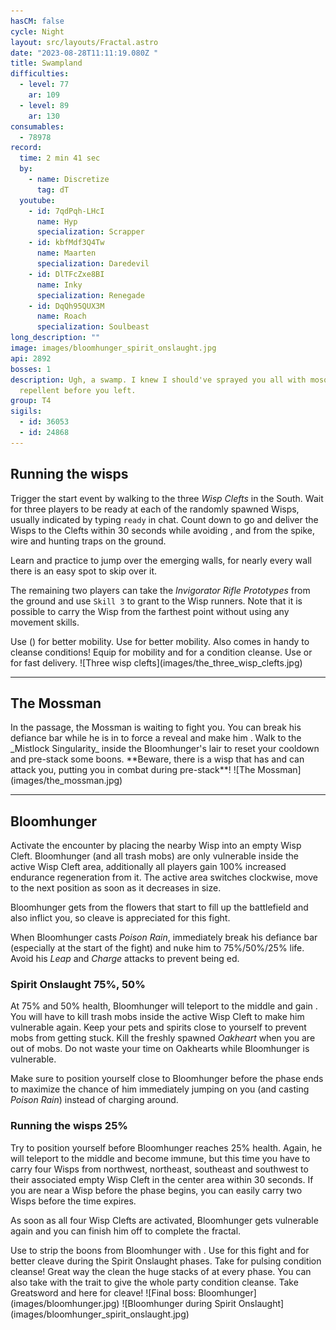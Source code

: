 ```yaml
---
hasCM: false
cycle: Night
layout: src/layouts/Fractal.astro
date: "2023-08-28T11:11:19.080Z "
title: Swampland
difficulties:
  - level: 77
    ar: 109
  - level: 89
    ar: 130
consumables:
  - 78978
record:
  time: 2 min 41 sec
  by:
    - name: Discretize
      tag: dT
  youtube:
    - id: 7qdPqh-LHcI
      name: Hyp
      specialization: Scrapper
    - id: kbfMdf3Q4Tw
      name: Maarten
      specialization: Daredevil
    - id: DlTFcZxe8BI
      name: Inky
      specialization: Renegade
    - id: DqQh95QUX3M
      name: Roach
      specialization: Soulbeast
long_description: ""
image: images/bloomhunger_spirit_onslaught.jpg
api: 2892
bosses: 1
description: Ugh, a swamp. I knew I should've sprayed you all with mosquito
  repellent before you left.
group: T4
sigils:
  - id: 36053
  - id: 24868
---
```


<Grid>
<GridItem sm="8">

## Running the wisps

Trigger the start event by walking to the three _Wisp Clefts_ in the South. Wait for three players to be ready at each of the randomly spawned Wisps, usually indicated by typing `ready` in chat. Count down to go and deliver the Wisps to the Clefts within 30 seconds while avoiding <Control name="Stun"/>, <Condition name="Immobile"/> and <Condition name="crippled"/> from the spike, wire and hunting traps on the ground.

Learn and practice to jump over the emerging walls, for nearly every wall there is an easy spot to skip over it.

The remaining two players can take the _Invigorator Rifle Prototypes_ from the ground and use `Skill 3` to grant <Boon name="Stability"/> to the Wisp runners. Note that it is possible to carry the Wisp from the farthest point without using any movement skills.

<Tabs>
<Tab specialization="Renegade">
Use <Skill name="Impossible Odds"/> (<Skill name="Legendary Assassin Stance" disableText/>) for better mobility.
</Tab>

<Tab specialization="Berserker">
Use <Skill id="14516"/> for better mobility. Also <Skill name="shake it off"/> comes in handy to cleanse conditions!
</Tab>

<Tab specialization="Weaver">
Equip <Skill id="5536"/> for mobility and <Skill id="5507"/> for a condition cleanse.
</Tab>

<Tab specialization="Daredevil">
Use <Skill id="13038"/> or <Skill id="13002"/> for fast delivery.
</Tab>
</Tabs>

</GridItem>

<GridItem sm="4">
![Three wisp clefts](images/the_three_wisp_clefts.jpg)
</GridItem>
</Grid>

---

## The Mossman

<Grid>
<GridItem sm="8">
In the passage, the Mossman is waiting to fight you. You can break his defiance bar while he is in <Effect name="Stealth"/> to force a reveal and make him <Effect name="Exposed"/>. Walk to the _Mistlock Singularity_ inside the Bloomhunger's lair to reset your cooldown and pre-stack some boons.

<Warning>
**Beware, there is a wisp that has <Effect name="Invulnerability"/> and can attack you, putting you in combat during pre-stack**!
</Warning>
</GridItem>

<GridItem sm="4">
![The Mossman](images/the_mossman.jpg)
</GridItem>
</Grid>

---

<Grid>
<GridItem sm="8">

## Bloomhunger

Activate the encounter by placing the nearby Wisp into an empty Wisp Cleft. Bloomhunger (and all trash mobs) are only vulnerable inside the active Wisp Cleft area, additionally all players gain 100% increased endurance regeneration from it. The active area switches clockwise, move to the next position as soon as it decreases in size.

Bloomhunger gets <Boon name="Protection"/> from the flowers that start to fill up the battlefield and also inflict <Condition name="Poisoned"/> you, so cleave is appreciated for this fight.

When Bloomhunger casts _Poison Rain_, immediately break his defiance bar (especially at the start of the fight) and nuke him to 75%/50%/25% life. Avoid his _Leap_ and _Charge_ attacks to prevent being <Control name="Knockdown"/>ed.

### Spirit Onslaught <Label>75%, 50%</Label>

At 75% and 50% health, Bloomhunger will teleport to the middle and gain <Effect name="Invulnerability"/>. You will have to kill trash mobs inside the active Wisp Cleft to make him vulnerable again. Keep your pets and spirits close to yourself to prevent mobs from getting stuck. Kill the freshly spawned _Oakheart_ when you are out of mobs. Do not waste your time on Oakhearts while Bloomhunger is vulnerable.

Make sure to position yourself close to Bloomhunger before the phase ends to maximize the chance of him immediately jumping on you (and casting _Poison Rain_) instead of charging around.

### Running the wisps <Label>25%</Label>

Try to position yourself before Bloomhunger reaches 25% health. Again, he will teleport to the middle and become immune, but this time you have to carry four Wisps from northwest, northeast, southeast and southwest to their associated empty Wisp Cleft in the center area within 30 seconds. If you are near a Wisp before the phase begins, you can easily carry two Wisps before the time expires.

As soon as all four Wisp Clefts are activated, Bloomhunger gets vulnerable again and you can finish him off to complete the fractal.

<Tabs>
<Tab specialization="Renegade">
Use <Item id="72872"/> to strip the boons from Bloomhunger with <Skill name="Darkrazor's Daring"/>.
</Tab>

<Tab specialization="Tempest">
Use <Specialization name="Tempest"/> for this fight and <Skill id="22572"/> for better cleave during the Spirit Onslaught phases.
</Tab>

<Tab specialization="Soulbeast">
Take <Skill id="12489"/> for pulsing condition cleanse! Great way the clean the huge stacks of <Condition name="Poisoned"/> at every phase. You can also take <Skill name="Bear stance"/> with the trait <Trait name="Leader of the Pack"/> to give the whole party condition cleanse.
</Tab>

<Tab specialization="Berserker">
Take Greatsword and <Skill name="Blood Reckoning"/> here for cleave!
</Tab>
</Tabs>

</GridItem>

<GridItem sm="4">
![Final boss: Bloomhunger](images/bloomhunger.jpg)
![Bloomhunger during Spirit Onslaught](images/bloomhunger_spirit_onslaught.jpg)
</GridItem>
</Grid>
